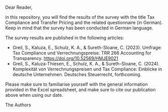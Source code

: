 Dear Reader,

in this repository, you will find the results of the survey with the title Tax Compliance and Transfer Pricing and the related questionnaire (in German).
Keep in mind that the survey has been conducted in German language.

The survey results are published in the following articles:   

- Greil, S., Kaluza, E., Schulz, K. A., & Sureth-Sloane, C. (2023). Umfrage: Tax Compliance und Verrechnungspreise. TRR 266 Accounting for Transparency. https://doi.org/10.52569/HMJE9021
- Greil, S., Kaluza-Thiesen, E., Schulz, K. A., & Sureth-Sloane, C. (2024). Komplexität von Verrechnungspreisen und Tax Compliance: Einblicke in deutsche Unternehmen. Deutsches Steuerrecht, forthcoming.

Please make sure to familiarise yourself with the general information provided in the Excel spreadsheet, and make sure to cite our publication above when using our date.


The Authors

